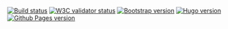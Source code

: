 [![Build status](https://travis-ci.org/inwardmovement/inwardmovement.github.io.svg?branch=source)](https://travis-ci.org/inwardmovement/inwardmovement.github.io) 
[![W3C validator status](https://img.shields.io/badge/W3C-check-blue.svg)](https://validator.w3.org/check?uri=https://inwardmovement.github.io/) 
[![Bootstrap version](https://img.shields.io/badge/Bootstrap-4.1.3-lightgrey.svg)](http://getbootstrap.com/) 
[![Hugo version](https://img.shields.io/badge/Hugo-0.49-lightgrey.svg)](https://gohugo.io/) 
[![Github Pages version](https://img.shields.io/badge/Github%20Pages------lightgrey.svg)](https://pages.github.com/)  
